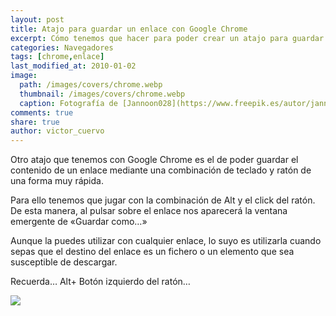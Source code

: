 ```yaml
---
layout: post
title: Atajo para guardar un enlace con Google Chrome
excerpt: Cómo tenemos que hacer para poder crear un atajo para guardar un enlace con Google Chrome.
categories: Navegadores
tags: [chrome,enlace]
last_modified_at: 2010-01-02
image:
  path: /images/covers/chrome.webp
  thumbnail: /images/covers/chrome.webp
  caption: Fotografía de [Jannoon028](https://www.freepik.es/autor/jannoon028)
comments: true
share: true
author: victor_cuervo
---
```


Otro atajo que tenemos con Google Chrome es el de poder guardar el contenido de un enlace mediante una combinación de teclado y ratón de una forma muy rápida.


Para ello tenemos que jugar con la combinación de Alt y el click del ratón. De esta manera, al pulsar sobre el enlace nos aparecerá la ventana emergente de «Guardar como…»


Aunque la puedes utilizar con cualquier enlace, lo suyo es utilizarla cuando sepas que el destino del enlace es un fichero o un elemento que sea susceptible de descargar.


Recuerda… Alt+ Botón izquierdo del ratón…


![](https://www.ayudaenlaweb.com/wp-content/uploads/2009/12/alt-click.png)

